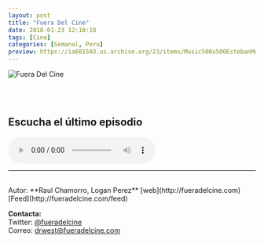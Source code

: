 ```yaml
---
layout: post
title: "Fuera Del Cine"
date: 2018-01-23 12:10:18
tags: [Cine]
categories: [Semanal, Peru]
preview: https://ia601503.us.archive.org/23/items/Music500x500EstebanMontoya/FueraDelCine300.jpg
---
```


![Fuera Del Cine](https://ia601503.us.archive.org/23/items/Music500x500EstebanMontoya/FueraDelCine500.jpg)

<br/>
<br/>

## Escucha el último episodio

<!--reproductor-feed=http://fueradelcine.com/feed-->
<!--reproductor-start-->
<audio id="audio" preload="auto" controls="" src="http://media.blubrry.com/fueradelcine/fueradelcine.com/podcasts/ep-54-fdc-30-01-2018.mp3"></audio>
<!--reproductor-end-->



_ _ _
<br>
Autor: **Raul Chamorro, Logan Perez**  
[web](http://fueradelcine.com)  
[Feed](http://fueradelcine.com/feed)  





**Contacta:**  
Twitter: [@fueradelcine](https://twitter.com/fueradelcine)  
Correo: [drwest@fueradelcine.com](mailto:drwest@fueradelcine.com)  

